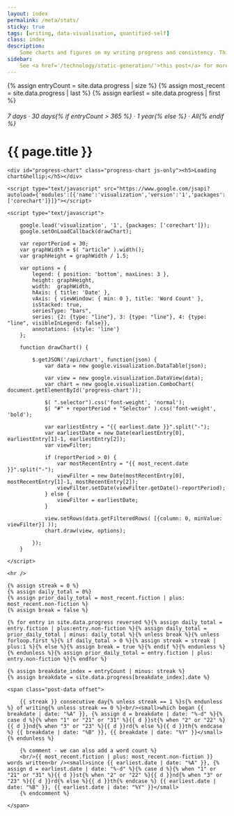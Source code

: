 ```yaml
---
layout: index
permalink: /meta/stats/
sticky: true
tags: [writing, data-visualisation, quantified-self]
class: index
description: 
    Some charts and figures on my writing progress and consistency. This is inspired by <a href='http://twitter.com/jamietr'>@jamietr</a>'s quantified-self project&hellip; and his <a href='http://open.jamierubin.net/v7/writing.php'> 800+ day writing streak</a>!
sidebar: 
    See <a href='/technology/static-generation/'>this post</a> for more details.
---
```


{% assign entryCount  = site.data.progress | size %}
{% assign most_recent = site.data.progress | last %}
{% assign earliest    = site.data.progress | first %}

<h6 id="tag-subheader" class="post-subtitle"><span class="selector" id="7Selector" onclick='setPeriod(7)'>7 days</span> &middot; <span class="selector" id="30Selector"  onclick='setPeriod(30)'>30 days</span>{% if entryCount > 365 %} &middot; <span class="selector" id="365Selector" onclick='setPeriod(365)'>1 year</span>{% else %} &middot; <span class="selector" id="0Selector" onclick='setPeriod(0)'>All</span>{% endif %}</h6>
<h1 id="tag-header" class="post-title">{{ page.title }}</h1>

<article itemscope itemtype="http://schema.org/Article" class="wide">
    <meta itemprop="name" content="{{ page.title }}" />
    <meta itemprop="datePublished" content="{{ page.date | date_to_xmlschema }}" />

    <div id="progress-chart" class="progress-chart js-only"><h5>Loading chart&hellip;</h5></div>

    <script type="text/javascript" src="https://www.google.com/jsapi?autoload={'modules':[{'name':'visualization','version':'1','packages':['corechart']}]}"></script>

    <script type="text/javascript">

        google.load('visualization', '1', {packages: ['corechart']});
        google.setOnLoadCallback(drawChart);

        var reportPeriod = 30;
        var graphWidth = $( "article" ).width();
        var graphHeight = graphWidth / 1.5;

        var options = {
            legend: { position: 'bottom', maxLines: 3 },
            height: graphHeight,
            width:  graphWidth,
            hAxis: { title: 'Date' },
            vAxis: { viewWindow: { min: 0 }, title: 'Word Count' },
            isStacked: true,
            seriesType: "bars",
            series: {2: {type: "line"}, 3: {type: "line"}, 4: {type: "line", visibleInLegend: false}},
            annotations: {style: 'line'}
        };

        function drawChart() {

            $.getJSON('/api/chart', function(json) {
                var data = new google.visualization.DataTable(json);

                var view = new google.visualization.DataView(data);
                var chart = new google.visualization.ComboChart( document.getElementById('progress-chart'));

                $( ".selector").css('font-weight', 'normal');
                $( "#" + reportPeriod + "Selector" ).css('font-weight', 'bold');

                var earliestEntry = "{{ earliest.date }}".split("-");
                var earliestDate = new Date(earliestEntry[0], earliestEntry[1]-1, earliestEntry[2]);
                var viewFilter;

                if (reportPeriod > 0) {
                    var mostRecentEntry = "{{ most_recent.date }}".split("-");
                    viewFilter = new Date(mostRecentEntry[0], mostRecentEntry[1]-1, mostRecentEntry[2]);
                    viewFilter.setDate(viewFilter.getDate()-reportPeriod);
                } else {
                    viewFilter = earliestDate;
                }

                view.setRows(data.getFilteredRows( [{column: 0, minValue: viewFilter}] ));
                chart.draw(view, options);

            });
        }

    </script>

    <hr />

    {% assign streak = 0 %}
    {% assign daily_total = 0%}
    {% assign prior_daily_total = most_recent.fiction | plus: most_recent.non-fiction %}
    {% assign break = false %}

    {% for entry in site.data.progress reversed %}{% assign daily_total = entry.fiction | plus:entry.non-fiction %}{% assign daily_total = prior_daily_total | minus: daily_total %}{% unless break %}{% unless forloop.first %}{% if daily_total > 0 %}{% assign streak = streak | plus:1 %}{% else %}{% assign break = true %}{% endif %}{% endunless %}{% endunless %}{% assign prior_daily_total = entry.fiction | plus: entry.non-fiction %}{% endfor %}

    {% assign breakdate_index = entryCount | minus: streak %}
    {% assign breakdate = site.data.progress[breakdate_index].date %}

    <span class="post-data offset">

        {{ streak }} consecutive day{% unless streak == 1 %}s{% endunless %} of writing{% unless streak == 0 %}<br/><small>which began {{ breakdate | date: "%A" }}, {% assign d = breakdate | date: "%-d" %}{% case d %}{% when "1" or "21" or "31" %}{{ d }}st{% when "2" or "22" %}{{ d }}nd{% when "3" or "23" %}{{ d }}rd{% else %}{{ d }}th{% endcase %} {{ breakdate | date: "%B" }}, {{ breakdate | date: "%Y" }}</small>{% endunless %}

        {% comment - we can also add a word count %}
        <br/>{{ most_recent.fiction | plus: most_recent.non-fiction }} words written<br /><small>since {{ earliest.date | date: "%A" }}, {% assign d = earliest.date | date: "%-d" %}{% case d %}{% when "1" or "21" or "31" %}{{ d }}st{% when "2" or "22" %}{{ d }}nd{% when "3" or "23" %}{{ d }}rd{% else %}{{ d }}th{% endcase %} {{ earliest.date | date: "%B" }}, {{ earliest.date | date: "%Y" }}</small>
        {% endcomment %}

    </span>

</article>
